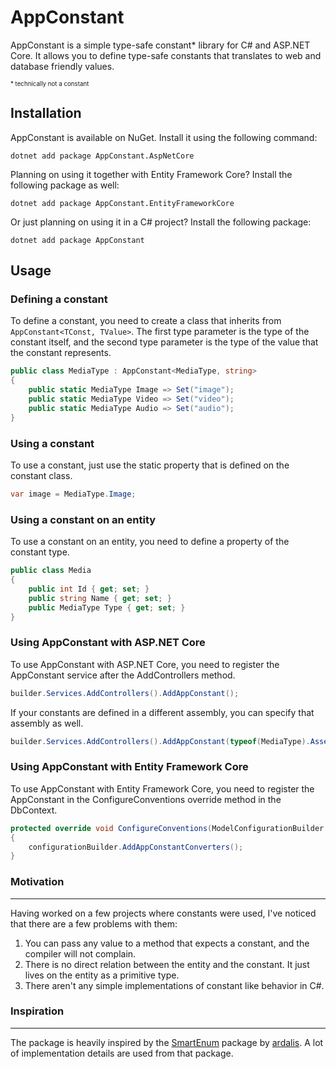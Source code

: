 # AppConstant
AppConstant is a simple type-safe constant* library for C# and ASP.NET Core.
It allows you to define type-safe constants that translates to web and database friendly values.

<sub><sub>* technically not a constant</sub></sub>

## Installation

AppConstant is available on NuGet. Install it using the following command:


    dotnet add package AppConstant.AspNetCore


Planning on using it together with Entity Framework Core? Install the following package as well:


    dotnet add package AppConstant.EntityFrameworkCore


Or just planning on using it in a C# project? Install the following package:


    dotnet add package AppConstant

## Usage

### Defining a constant

To define a constant, you need to create a class that inherits from `AppConstant<TConst, TValue>`.
The first type parameter is the type of the constant itself, and the second type parameter is the type of the value that the constant represents.

```csharp
public class MediaType : AppConstant<MediaType, string>
{
    public static MediaType Image => Set("image");
    public static MediaType Video => Set("video");
    public static MediaType Audio => Set("audio");
}
```

### Using a constant

To use a constant, just use the static property that is defined on the constant class.

```csharp
var image = MediaType.Image;
```

### Using a constant on an entity

To use a constant on an entity, you need to define a property of the constant type.

```csharp
public class Media
{
    public int Id { get; set; }
    public string Name { get; set; }
    public MediaType Type { get; set; }
}
```


### Using AppConstant with ASP.NET Core

To use AppConstant with ASP.NET Core, you need to register the AppConstant service after the AddControllers method.

```csharp
builder.Services.AddControllers().AddAppConstant();
```

If your constants are defined in a different assembly, you can specify that assembly as well.

```csharp
builder.Services.AddControllers().AddAppConstant(typeof(MediaType).Assembly);
```


### Using AppConstant with Entity Framework Core

To use AppConstant with Entity Framework Core, you need to register the AppConstant in the ConfigureConventions override method in the DbContext.

```csharp
protected override void ConfigureConventions(ModelConfigurationBuilder configurationBuilder)
{
    configurationBuilder.AddAppConstantConverters();
}
```

### Motivation
___

Having worked on a few projects where constants were used, I've noticed that there are a few problems with them:

1. You can pass any value to a method that expects a constant, and the compiler will not complain.
2. There is no direct relation between the entity and the constant. It just lives on the entity as a primitive type.
3. There aren't any simple implementations of constant like behavior in C#.

### Inspiration
___
The package is heavily inspired by the [SmartEnum](https://github.com/ardalis/SmartEnum) package by [ardalis](https://github.com/ardalis). A lot of implementation details are used from that package.